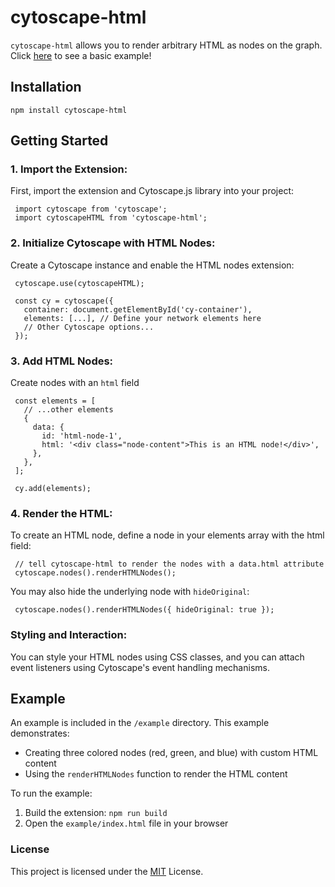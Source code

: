 # cytoscape-html
`cytoscape-html` allows you to render arbitrary HTML as nodes on the graph. Click [here](https://bradydouthit.github.io/cytoscape-html/) to see a basic example!

## Installation  
`npm install cytoscape-html`

## Getting Started
### 1. Import the Extension:
   First, import the extension and Cytoscape.js library into your project:
   ```
    import cytoscape from 'cytoscape';
    import cytoscapeHTML from 'cytoscape-html';
   ```

### 2.  Initialize Cytoscape with HTML Nodes:
   Create a Cytoscape instance and enable the HTML nodes extension:
   ```
    cytoscape.use(cytoscapeHTML);
   
    const cy = cytoscape({
      container: document.getElementById('cy-container'),
      elements: [...], // Define your network elements here
      // Other Cytoscape options...
    });
   ```


### 3.  Add HTML Nodes:
  Create nodes with an `html` field  
  ```
   const elements = [
     // ...other elements
     {
       data: {
         id: 'html-node-1',
         html: '<div class="node-content">This is an HTML node!</div>',
       },
     },
   ];
   
   cy.add(elements);
  ```

### 4.  Render the HTML:
  To create an HTML node, define a node in your elements array with the html field:  
  ```
   // tell cytoscape-html to render the nodes with a data.html attribute
   cytoscape.nodes().renderHTMLNodes();
  ```
  You may also hide the underlying node with `hideOriginal`:  
  ```
   cytoscape.nodes().renderHTMLNodes({ hideOriginal: true });
  ```

### Styling and Interaction:
You can style your HTML nodes using CSS classes, and you can attach event listeners using Cytoscape's event handling mechanisms.

## Example
An example is included in the `/example` directory. This example demonstrates:
- Creating three colored nodes (red, green, and blue) with custom HTML content
- Using the `renderHTMLNodes` function to render the HTML content

To run the example:
1. Build the extension: `npm run build`
2. Open the `example/index.html` file in your browser

### License
This project is licensed under the [MIT](https://github.com/BradyDouthit/cytoscape-html/blob/main/LICENSE) License.
